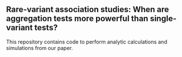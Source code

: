 ## Rare-variant association studies: When are aggregation tests more powerful than single-variant tests? 

This repository contains code to perform analytic calculations and simulations from our paper. 
